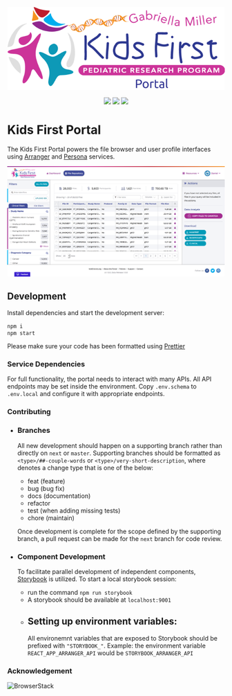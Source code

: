 <p align="center">
  <img src="docs/portal_logo.png" alt="Kids First Portal">
</p>

<p align="center">
  <a href="https://github.com/kids-first/kf-portal-ui/blob/master/LICENSE"><img src="https://img.shields.io/github/license/kids-first/kf-portal-ui.svg?style=for-the-badge"></a>
  <a href="https://circleci.com/gh/kids-first/kf-portal-ui"><img src="https://img.shields.io/circleci/project/github/kids-first/kf-portal-ui/master.svg?style=for-the-badge"></a>
  <a href="https://app.codacy.com/app/kids-first/kf-portal-ui/dashboard"><img src="https://img.shields.io/codacy/grade/1b50c2125fb34caa937e5144b5da56ad/master.svg?style=for-the-badge"></a>
</p>

# Kids First Portal

The Kids First Portal powers the file browser and user profile interfaces
using [Arranger](https://github.com/overture-stack/arranger)
and [Persona](https://github.com/overture-stack/persona) services.

![Portal](docs/portal_screenshot.png)

## Development

Install dependencies and start the development server:

```
npm i
npm start
```

Please make sure your code has been formatted using [Prettier](https://prettier.io/)

### Service Dependencies

For full functionality, the portal needs to interact with many APIs.
All API endpoints may be set inside the environment.
Copy `.env.schema` to `.env.local` and configure it with appropriate endpoints.

### Contributing

- ### Branches

  All new development should happen on a supporting branch rather than directly on `next` or `master`. Supporting branches should be formatted as `<type>/##-couple-words` or `<type>/very-short-description`, where <type> denotes a change type that is one of the below:

  - feat (feature)
  - bug (bug fix)
  - docs (documentation)
  - refactor
  - test (when adding missing tests)
  - chore (maintain)

  Once development is complete for the scope defined by the supporting branch, a pull request can be made for the `next` branch for code review.

- ### Component Development

  To facilitate parallel development of independent components, [Storybook](https://github.com/storybooks/storybook) is utilized.
  To start a local storybook session:

  - run the command `npm run storybook`
  - A storybook should be available at `localhost:9001`
  - ## Setting up environment variables:
    All environemnt variables that are exposed to Storybook should be prefixed with `"STORYBOOK_"`.
    Example: the environment variable `REACT_APP_ARRANGER_API` would be `STORYBOOK_ARRANGER_API`

### Acknowledgement

![BrowserStack](https://p14.zdusercontent.com/attachment/1015988/mVbXkllx1hWJdPCwDFvGRKTKN?token=eyJhbGciOiJkaXIiLCJlbmMiOiJBMTI4Q0JDLUhTMjU2In0..rDbRduvjeVljoFINWeWs6g.RibPum74kZ-zVBICauqkiEHwcXhCom_liJ_jlcB-FMdSnxBFzRX1JuQiY7QHLkVOZMbJ0WTJt5EQC58AfAinrEjeG0mYw5jgMK_XJZr5BXNZGMchKIBqK6g8ExTiJQ5xUza-7A9dumNADrdNFcAhnIK3LLJ0wEFOkvZCBeagBVJnrE2nAtVu9Ih4HcQ2LNegwD_doHNKgC_9wN_IbuA3zNDQfVQrTMyhvymSLk-mSc-mXh14UNE8Yn5_YTaNcR9NgD8Yn14biHoH1Yz71EFmmKO9G17TXfnEEuH5EHGQsys.Cy8dep1Cq1viFeHCDmpBMg)
